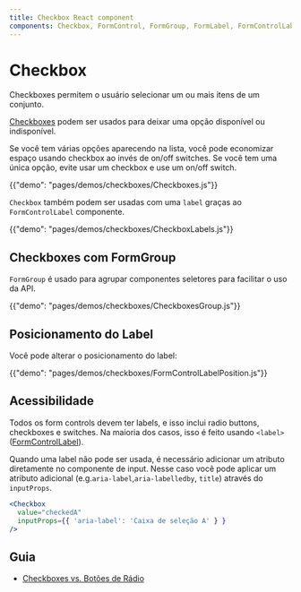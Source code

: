 ```yaml
---
title: Checkbox React component
components: Checkbox, FormControl, FormGroup, FormLabel, FormControlLabel
---
```


# Checkbox

<p class="description">Checkboxes permitem o usuário selecionar um ou mais itens de um conjunto.</p>

[Checkboxes](https://material.io/design/components/selection-controls.html#checkboxes) podem ser usados para deixar uma opção disponível ou indisponível.

Se você tem várias opções aparecendo na lista, você pode economizar espaço usando checkbox ao invés de on/off switches. Se você tem uma única opção, evite usar um checkbox e use um on/off switch.

{{"demo": "pages/demos/checkboxes/Checkboxes.js"}}

`Checkbox` também podem ser usadas com uma `label` graças ao `FormControlLabel` componente.

{{"demo": "pages/demos/checkboxes/CheckboxLabels.js"}}

## Checkboxes com FormGroup

`FormGroup` é usado para agrupar componentes seletores para facilitar o uso da API.

{{"demo": "pages/demos/checkboxes/CheckboxesGroup.js"}}

## Posicionamento do Label

Você pode alterar o posicionamento do label:

{{"demo": "pages/demos/checkboxes/FormControlLabelPosition.js"}}

## Acessibilidade

Todos os form controls devem ter labels, e isso inclui radio buttons, checkboxes e switches. Na maioria dos casos, isso é feito usando `<label>` ([FormControlLabel](/api/form-control-label/)).

Quando uma label não pode ser usada, é necessário adicionar um atributo diretamente no componente de input. Nesse caso você pode aplicar um atributo adicional (e.g.`aria-label`,`aria-labelledby`, `title`) através do `inputProps`.

```jsx
<Checkbox
  value="checkedA"
  inputProps={{ 'aria-label': 'Caixa de seleção A' } }
/>
```

## Guia

- [Checkboxes vs. Botões de Rádio](https://www.nngroup.com/articles/checkboxes-vs-radio-buttons/)